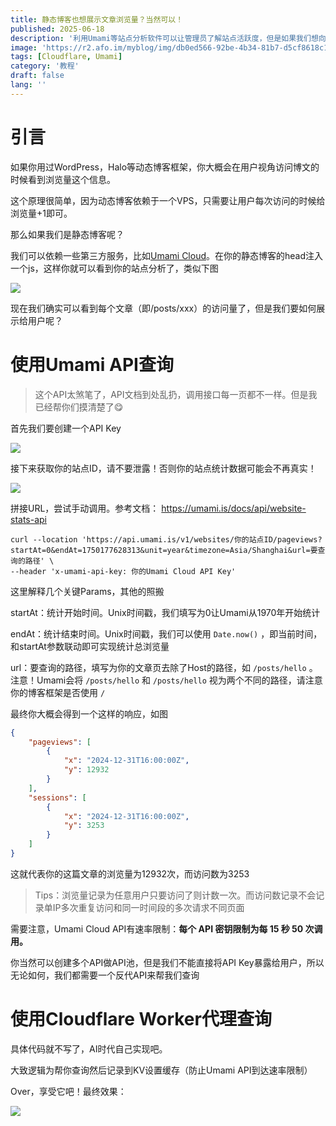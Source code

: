```yaml
---
title: 静态博客也想展示文章浏览量？当然可以！
published: 2025-06-18
description: '利用Umami等站点分析软件可以让管理员了解站点活跃度，但是如果我们想向用户展示一些数据呢？'
image: 'https://r2.afo.im/myblog/img/db0ed566-92be-4b34-81b7-d5cf8618c1e8.webp'
tags: [Cloudflare, Umami]
category: '教程'
draft: false 
lang: ''
---
```


# 引言

如果你用过WordPress，Halo等动态博客框架，你大概会在用户视角访问博文的时候看到浏览量这个信息。

这个原理很简单，因为动态博客依赖于一个VPS，只需要让用户每次访问的时候给浏览量+1即可。

那么如果我们是静态博客呢？

我们可以依赖一些第三方服务，比如[Umami Cloud](https://umami.is)。在你的静态博客的head注入一个js，这样你就可以看到你的站点分析了，类似下图

![](https://r2.afo.im/myblog/img/2c1e7d81-6f6d-4323-b0de-013b2d168be1.webp)

现在我们确实可以看到每个文章（即/posts/xxx）的访问量了，但是我们要如何展示给用户呢？

# 使用Umami API查询

> 这个API太煞笔了，API文档到处乱扔，调用接口每一页都不一样。但是我已经帮你们摸清楚了😋

首先我们要创建一个API Key

![](https://r2.afo.im/myblog/img/e8d57efd-60f8-402d-bc36-331feef5aa57.webp)

接下来获取你的站点ID，请不要泄露！否则你的站点统计数据可能会不再真实！

![](https://r2.afo.im/myblog/img/99f9eea0-3e8f-4513-9486-d0cf04d50204.webp)

拼接URL，尝试手动调用。参考文档： https://umami.is/docs/api/website-stats-api

```firestore-security-rules
curl --location 'https://api.umami.is/v1/websites/你的站点ID/pageviews?startAt=0&endAt=1750177628313&unit=year&timezone=Asia/Shanghai&url=要查询的路径' \
--header 'x-umami-api-key: 你的Umami Cloud API Key'
```

这里解释几个关键Params，其他的照搬

startAt：统计开始时间。Unix时间戳，我们填写为0让Umami从1970年开始统计

endAt：统计结束时间。Unix时间戳，我们可以使用 `Date.now()` ，即当前时间，和startAt参数联动即可实现统计总浏览量

url：要查询的路径，填写为你的文章页去除了Host的路径，如 `/posts/hello` 。注意！Umami会将 `/posts/hello` 和 `/posts/hello` 视为两个不同的路径，请注意你的博客框架是否使用 `/` 

最终你大概会得到一个这样的响应，如图

```json
{
    "pageviews": [
        {
            "x": "2024-12-31T16:00:00Z",
            "y": 12932
        }
    ],
    "sessions": [
        {
            "x": "2024-12-31T16:00:00Z",
            "y": 3253
        }
    ]
}
```

这就代表你的这篇文章的浏览量为12932次，而访问数为3253

> Tips：浏览量记录为任意用户只要访问了则计数一次。而访问数记录不会记录单IP多次重复访问和同一时间段的多次请求不同页面

需要注意，Umami Cloud API有速率限制：**每个 API 密钥限制为每 15 秒 50 次调用。**

你当然可以创建多个API做API池，但是我们不能直接将API Key暴露给用户，所以无论如何，我们都需要一个反代API来帮我们查询

# 使用Cloudflare Worker代理查询

具体代码就不写了，AI时代自己实现吧。

大致逻辑为帮你查询然后记录到KV设置缓存（防止Umami API到达速率限制）

Over，享受它吧！最终效果：

![](https://r2.afo.im/myblog/img/ce822960-f7ef-444e-84d1-fa0758e2b5e8.webp)
